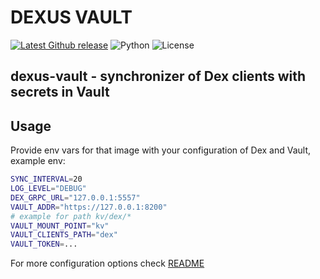 # DEXUS VAULT

[![Latest Github release](https://img.shields.io/github/tag/ifurs/dexus-vault.svg)](https://github.com/ifurs/dexus-vault/releases/latest)
![Python](https://img.shields.io/badge/python-v3.8+-blue.svg)
![License](https://img.shields.io/badge/License-Apache_2.0-blue.svg)

## **dexus-vault** - synchronizer of Dex clients with secrets in Vault

## Usage

Provide env vars for that image with your configuration of Dex and Vault, example env:

```sh
SYNC_INTERVAL=20
LOG_LEVEL="DEBUG"
DEX_GRPC_URL="127.0.0.1:5557"
VAULT_ADDR="https://127.0.0.1:8200"
# example for path kv/dex/*
VAULT_MOUNT_POINT="kv"
VAULT_CLIENTS_PATH="dex"
VAULT_TOKEN=...
```

For more configuration options check [README](https://github.com/ifurs/dexus-vault/README.md)
